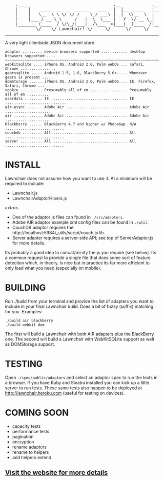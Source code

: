 <pre>
	.____                                 .__            .__         
	|    |   _____  __  _  ______   ____  |  |__ _____   |__|_______ 
	|    |   \__  \ \ \/ \/ /    \_/ ___\ |  |  \\__  \  |  |\_  __ \
	|    |___ / __ \_\     /   |  \  \___ |   Y  \/ __ \_|  | |  | \/
	|_______ (____  / \/\_/|___|  /\___  >|___|  (____  /|__| |__|   
	        \/    \/ Lawnchair! \/     \/      \/     \/             
</pre>

---
A very light clientside JSON document store. 

	adaptor ......... device browsers supported ............ desktop browsers supported ....
	~~~~~~~~~~~~~~~~~~~~~~~~~~~~~~~~~~~~~~~~~~~~~~~~~~~~~~~~~~~~~~~~~~~~~~~~~~~~~~~~~~~~~~~~
	webkitsqlite .... iPhone OS, Android 2.0, Palm webOS ... Safari, Chrome ................
	gearssqlite ..... Android 1.5, 1.6, BlackBerry 5.0+..... Whenever gears is present .....
	domStorage ...... iPhone OS, Android 2.0, Palm webOS ... IE, Firefox, Safari, Chrome ...
	cookie .......... Presumably all of em ................. Presumably all of em ..........
    userdata ........ IE ................................... IE ............................
    air-async ....... Adobe Air ............................ Adobe Air .....................
    air ............. Adobe Air ............................ Adobe Air .....................
    blackberry ...... BlackBerry 4.7 and higher w/ PhoneGap. N/A ...........................
    couchdb ......... All .................................. All ........................... 
    server .......... All .................................. All ...........................

INSTALL
===

Lawnchair does not assume how you want to use it. At a minimum will be required to include:

- Lawnchair.js
- LawnchairAdaptorHlpers.js

*extras*

- One of the adaptor js files can found in `./src/adaptors`.
- Adobe AIR adaptor example xml config files can be found in `./util`.
- CouchDB adaptor requires the http://localhost:5984/_utils/script/couch.js lib.
- Server adapter requires a server-side API; see top of ServerAdaptor.js for more details.

Its probably a good idea to concat/minify the js you require (see below). Its a common request to 
provide a single file that does some sort of feature detection which, in theory, is nice 
but in practice its far more efficient to only load what you need (especially on mobile).

BUILDING
===
Run ./build from your terminal and provide the list of adapters you want to include in your final
Lawnchair build. Does a bit of fuzzy (suffix) matching for you. Examples:

    ./build air blackberry
    ./build webkit dom

The first will build a Lawnchair with both AIR adapters plus the BlackBerry one. The second will
build a Lawnchair with WebKitSQLite support as well as DOMStorage support. 


TESTING
===

Open `./spec/public/adaptors` and select an adaptor spec to run the tests in a browser. If 
you have Ruby and Sinatra installed you can kick up a little server to run tests. These same 
tests also happen to be deployed at http://lawnchair.heroku.com (useful for testing on devices).

COMING SOON
====
- capacity tests
- performance tests
- pagination
- encryption
- rename adaptors
- rename to helpers
- add helpers.extend

[Visit the website for more details](http://brianleroux.github.com/lawnchair)
---

